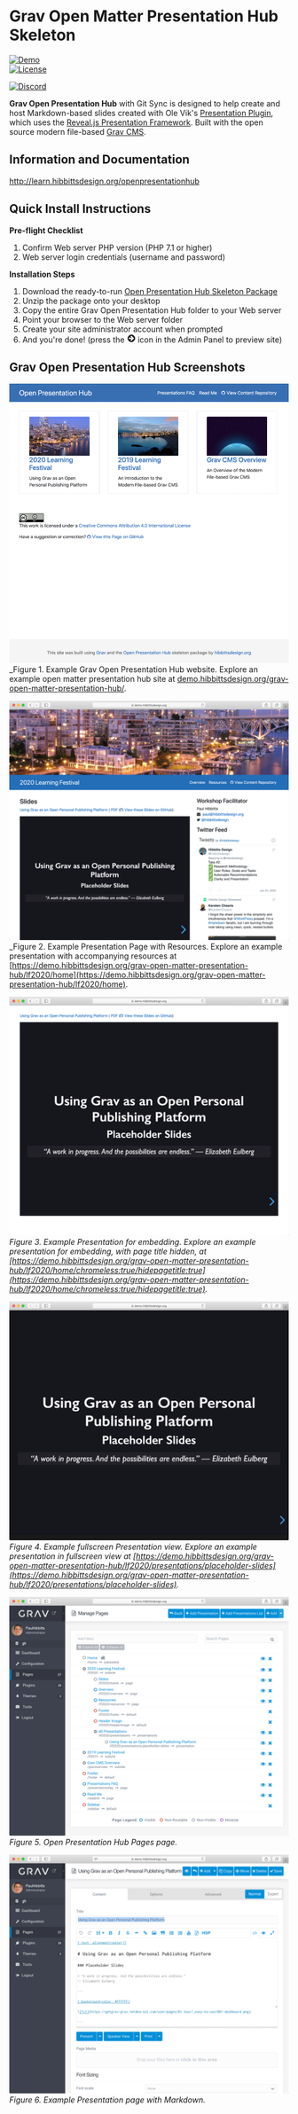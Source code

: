 # Grav Open Matter Presentation Hub Skeleton

[![Demo](https://img.shields.io/badge/Demo-OpenPresentationHub-blue.svg?style=flat-square)](https://demo.hibbittsdesign.org/grav-skeleton-open-matter-presentation-hub-site/)  
[![License](https://img.shields.io/badge/License-MIT-blue.svg?style=flat-square)](https://github.com/hibbitts-design/grav-skeleton-open-matter-presentation-hub/blob/master/LICENSE)

[![Discord](https://img.shields.io/discord/501836936584101899.svg?logo=discord&colorB=728ADA&label=Discord%20Chat)](https://chat.getgrav.org)

**Grav Open Presentation Hub** with Git Sync is designed to help create and host Markdown-based slides created with Ole Vik's [Presentation Plugin](https://github.com/OleVik/grav-plugin-presentation), which uses the [Reveal.js Presentation Framework](https://revealjs.com/#/). Built with the open source modern file-based [Grav CMS](http://getgrav.org).

Information and Documentation
---
http://learn.hibbittsdesign.org/openpresentationhub

Quick Install Instructions
---
**Pre-flight Checklist**  

1. Confirm Web server PHP version (PHP 7.1 or higher)
2. Web server login credentials (username and password)

**Installation Steps**  

1. Download the ready-to-run [Open Presentation Hub Skeleton Package](http://hibbittsdesign.org/blog/downloads/grav-skeleton-open-matter-presentation-hub-site.zip)
2. Unzip the package onto your desktop  
3. Copy the entire Grav Open Presentation Hub folder to your Web server  
4. Point your browser to the Web server folder  
5. Create your site administrator account when prompted  
6. And you're done! (press the ![Right Arrow Circle Icon](https://github.com/paulhibbitts/github-repo-images/blob/master/fa-arrow-circle-right.png?raw=true) icon in the Admin Panel to preview site)

Grav Open Presentation Hub Screenshots
---
![Presentation Hub Screenshot](screenshot.jpg)  
_Figure 1. Example Grav Open Presentation Hub website. Explore an example open matter presentation hub site at [demo.hibbittsdesign.org/grav-open-matter-presentation-hub/](https://demo.hibbittsdesign.org/grav-skeleton-open-matter-presentation-hub-site/).

![Presentation Page with Accompanying Resources Screenshot](https://github.com/paulhibbitts/github-repo-images/blob/master/presentation-resources.png?raw=true)  
_Figure 2. Example Presentation Page with Resources. Explore an example presentation with accompanying resources at [https://demo.hibbittsdesign.org/grav-open-matter-presentation-hub/lf2020/home](https://demo.hibbittsdesign.org/grav-open-matter-presentation-hub/lf2020/home).

![Embedded Presentation Screenshot](https://github.com/paulhibbitts/github-repo-images/blob/master/embedded-presentation-view.png?raw=true)  
_Figure 3. Example Presentation for embedding. Explore an example presentation for embedding, with page title hidden, at [https://demo.hibbittsdesign.org/grav-open-matter-presentation-hub/lf2020/home/chromeless:true/hidepagetitle:true](https://demo.hibbittsdesign.org/grav-open-matter-presentation-hub/lf2020/home/chromeless:true/hidepagetitle:true)._

![Fullscreen Presentation Screenshot](https://github.com/paulhibbitts/github-repo-images/blob/master/fullscreen-presentation-view.png?raw=true)  
_Figure 4. Example fullscreen Presentation view. Explore an example presentation in fullscreen view at [https://demo.hibbittsdesign.org/grav-open-matter-presentation-hub/lf2020/presentations/placeholder-slides](https://demo.hibbittsdesign.org/grav-open-matter-presentation-hub/lf2020/presentations/placeholder-slides)._

![Open Presentation Hub Pages Page](https://github.com/paulhibbitts/github-repo-images/blob/master/presentation-hub-dashboard.png?raw=true)  
_Figure 5. Open Presentation Hub Pages page._

![Example Presentation Page](https://github.com/paulhibbitts/github-repo-images/blob/master/presentation-page.png?raw=true)  
_Figure 6. Example Presentation page with Markdown._
